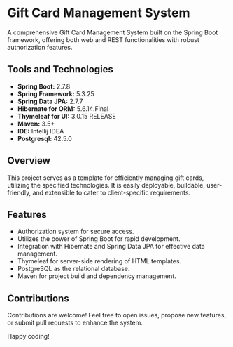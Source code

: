 # Gift Card Management System

A comprehensive Gift Card Management System built on the Spring Boot framework, offering both web and REST functionalities with robust authorization features.

## Tools and Technologies

- **Spring Boot:** 2.7.8
- **Spring Framework:** 5.3.25
- **Spring Data JPA:** 2.7.7
- **Hibernate for ORM:** 5.6.14.Final
- **Thymeleaf for UI:** 3.0.15 RELEASE
- **Maven:** 3.5+
- **IDE:** Intellij IDEA
- **Postgresql:** 42.5.0

## Overview

This project serves as a template for efficiently managing gift cards, utilizing the specified technologies. It is easily deployable, buildable, user-friendly, and extensible to cater to client-specific requirements.

## Features

- Authorization system for secure access.
- Utilizes the power of Spring Boot for rapid development.
- Integration with Hibernate and Spring Data JPA for effective data management.
- Thymeleaf for server-side rendering of HTML templates.
- PostgreSQL as the relational database.
- Maven for project build and dependency management.

## Contributions

Contributions are welcome! Feel free to open issues, propose new features, or submit pull requests to enhance the system.

Happy coding!